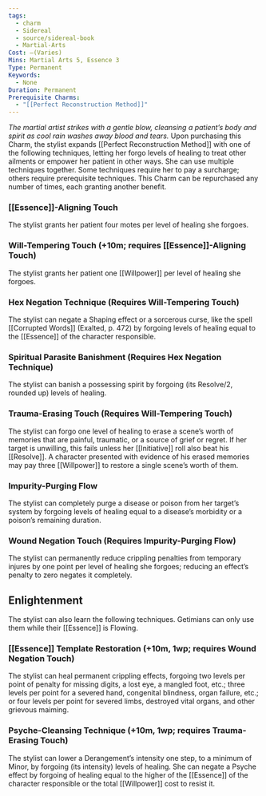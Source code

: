 ```yaml
---
tags:
  - charm
  - Sidereal
  - source/sidereal-book
  - Martial-Arts
Cost: —(Varies)
Mins: Martial Arts 5, Essence 3
Type: Permanent
Keywords:
  - None
Duration: Permanent
Prerequisite Charms:
  - "[[Perfect Reconstruction Method]]"
---
```

*The martial artist strikes with a gentle blow, cleansing a patient’s body and spirit as cool rain washes away blood and tears.* 
Upon purchasing this Charm, the stylist expands [[Perfect Reconstruction Method]] with one of the following techniques, letting her forgo levels of healing to treat other ailments or empower her patient in other ways. She can use multiple techniques together. Some techniques require her to pay a surcharge; others require prerequisite techniques. 
This Charm can be repurchased any number of times, each granting another benefit. 
### [[Essence]]-Aligning Touch
The stylist grants her patient four motes per level of healing she forgoes. 
### Will-Tempering Touch (+10m; requires [[Essence]]-Aligning Touch)
The stylist grants her patient one [[Willpower]] per level of healing she forgoes. 
### Hex Negation Technique (Requires Will-Tempering Touch)
The stylist can negate a Shaping effect or a sorcerous curse, like the spell [[Corrupted Words]] (Exalted, p. 472) by forgoing levels of healing equal to the [[Essence]] of the character responsible. 
### Spiritual Parasite Banishment (Requires Hex Negation Technique) 
The stylist can banish a possessing spirit by forgoing (its Resolve/2, rounded up) levels of healing. 
### Trauma-Erasing Touch (Requires Will-Tempering Touch)
The stylist can forgo one level of healing to erase a scene’s worth of memories that are painful, traumatic, or a source of grief or regret. If her target is unwilling, this fails unless her [[Initiative]] roll also beat his [[Resolve]]. A character presented with evidence of his erased memories may pay three [[Willpower]] to restore a single scene’s worth of them. 
### Impurity-Purging Flow
The stylist can completely purge a disease or poison from her target’s system by forgoing levels of healing equal to a disease’s morbidity or a poison’s remaining duration. 
### Wound Negation Touch (Requires Impurity-Purging Flow)
The stylist can permanently reduce crippling penalties from temporary injures by one point per level of healing she forgoes; reducing an effect’s penalty to zero negates it completely. 
## Enlightenment
The stylist can also learn the following techniques. Getimians can only use them while their [[Essence]] is Flowing. 
### [[Essence]] Template Restoration (+10m, 1wp; requires Wound Negation Touch)
The stylist can heal permanent crippling effects, forgoing two levels per point of penalty for missing digits, a lost eye, a mangled foot, etc.; three levels per point for a severed hand, congenital blindness, organ failure, etc.; or four levels per point for severed limbs, destroyed vital organs, and other grievous maiming. 
### Psyche-Cleansing Technique (+10m, 1wp; requires Trauma-Erasing Touch)
The stylist can lower a Derangement’s intensity one step, to a minimum of Minor, by forgoing (its intensity) levels of healing. She can negate a Psyche effect by forgoing of healing equal to the higher of the [[Essence]] of the character responsible or the total [[Willpower]] cost to resist it.